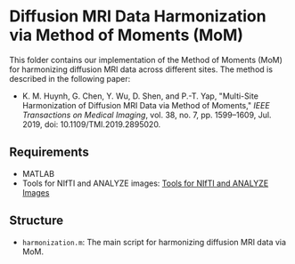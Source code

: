 # Diffusion MRI Data Harmonization via Method of Moments (MoM)

This folder contains our implementation of the Method of Moments (MoM) for harmonizing diffusion MRI data across different sites. The method is described in the following paper:

- K. M. Huynh, G. Chen, Y. Wu, D. Shen, and P.-T. Yap, "Multi-Site Harmonization of Diffusion MRI Data via Method of Moments," _IEEE Transactions on Medical Imaging_, vol. 38, no. 7, pp. 1599–1609, Jul. 2019, doi: 10.1109/TMI.2019.2895020.

## Requirements

- MATLAB
- Tools for NIfTI and ANALYZE images: [Tools for NIfTI and ANALYZE Images](https://www.mathworks.com/matlabcentral/fileexchange/8797-tools-for-nifti-and-analyze-image)

## Structure

- `harmonization.m`: The main script for harmonizing diffusion MRI data via MoM.
